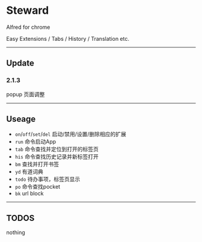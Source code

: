 Steward
===============

Alfred for chrome

Easy Extensions / Tabs / History / Translation etc.

---
## Update
### 2.1.3
popup 页面调整

---
## Useage
+ `on`/`off`/`set`/`del` 启动/禁用/设置/删除相应的扩展
+ `run` 命令启动App
+ `tab` 命令查找并定位到打开的标签页
+ `his` 命令查找历史记录并新标签打开
+ `bm` 查找并打开书签
+ `yd` 有道词典
+ `todo` 待办事项，标签页显示
+ `po` 命令查找pocket
+ `bk` url block

---
## TODOS
nothing
